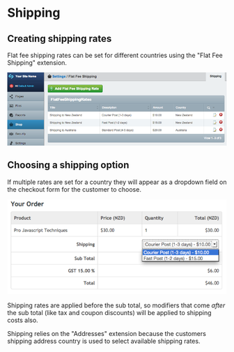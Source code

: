 # Shipping

## Creating shipping rates

Flat fee shipping rates can be set for different countries using the "Flat Fee Shipping" extension.

![](../_images/shipping-list.png)

## Choosing a shipping option

If multiple rates are set for a country they will appear as a dropdown field on the checkout form for the customer to choose.

![](../_images/shipping-multiple.png)

Shipping rates are applied before the sub total, so modifiers that come *after* the sub total (like tax and coupon discounts) will be applied to shipping costs also.

<div class="warning" markdown='1'>
Shipping relies on the "Addresses" extension because the customers shipping address country is used to select available shipping rates.
</div>

